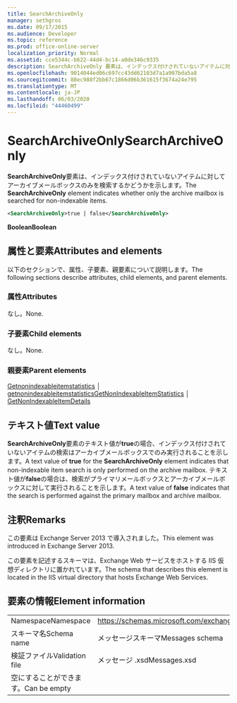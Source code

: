 ```yaml
---
title: SearchArchiveOnly
manager: sethgros
ms.date: 09/17/2015
ms.audience: Developer
ms.topic: reference
ms.prod: office-online-server
localization_priority: Normal
ms.assetid: cce5344c-b622-44d4-bc14-a0de346c9335
description: SearchArchiveOnly 要素は、インデックス付けされていないアイテムに対してアーカイブメールボックスのみを検索するかどうかを示します。
ms.openlocfilehash: 9014044ed06c697cc43dd62103d7a1a907bda5a8
ms.sourcegitcommit: 88ec988f2bb67c1866d06b361615f3674a24e795
ms.translationtype: MT
ms.contentlocale: ja-JP
ms.lasthandoff: 06/03/2020
ms.locfileid: "44460499"
---
```

# <a name="searcharchiveonly"></a><span data-ttu-id="27ce7-103">SearchArchiveOnly</span><span class="sxs-lookup"><span data-stu-id="27ce7-103">SearchArchiveOnly</span></span>

<span data-ttu-id="27ce7-104">**SearchArchiveOnly**要素は、インデックス付けされていないアイテムに対してアーカイブメールボックスのみを検索するかどうかを示します。</span><span class="sxs-lookup"><span data-stu-id="27ce7-104">The **SearchArchiveOnly** element indicates whether only the archive mailbox is searched for non-indexable items.</span></span> 
  
```xml
<SearchArchiveOnly>true | false</SearchArchiveOnly>
```

 <span data-ttu-id="27ce7-105">**Boolean**</span><span class="sxs-lookup"><span data-stu-id="27ce7-105">**Boolean**</span></span>
## <a name="attributes-and-elements"></a><span data-ttu-id="27ce7-106">属性と要素</span><span class="sxs-lookup"><span data-stu-id="27ce7-106">Attributes and elements</span></span>

<span data-ttu-id="27ce7-107">以下のセクションで、属性、子要素、親要素について説明します。</span><span class="sxs-lookup"><span data-stu-id="27ce7-107">The following sections describe attributes, child elements, and parent elements.</span></span>
  
### <a name="attributes"></a><span data-ttu-id="27ce7-108">属性</span><span class="sxs-lookup"><span data-stu-id="27ce7-108">Attributes</span></span>

<span data-ttu-id="27ce7-109">なし。</span><span class="sxs-lookup"><span data-stu-id="27ce7-109">None.</span></span>
  
### <a name="child-elements"></a><span data-ttu-id="27ce7-110">子要素</span><span class="sxs-lookup"><span data-stu-id="27ce7-110">Child elements</span></span>

<span data-ttu-id="27ce7-111">なし。</span><span class="sxs-lookup"><span data-stu-id="27ce7-111">None.</span></span>
  
### <a name="parent-elements"></a><span data-ttu-id="27ce7-112">親要素</span><span class="sxs-lookup"><span data-stu-id="27ce7-112">Parent elements</span></span>

<span data-ttu-id="27ce7-113">[Getnonindexableitemstatistics](getnonindexableitemstatistics.md) │ [getnonindexableitemstatistics](getnonindexableitemdetails.md)</span><span class="sxs-lookup"><span data-stu-id="27ce7-113">[GetNonIndexableItemStatistics](getnonindexableitemstatistics.md) │ [GetNonIndexableItemDetails](getnonindexableitemdetails.md)</span></span>
  
## <a name="text-value"></a><span data-ttu-id="27ce7-114">テキスト値</span><span class="sxs-lookup"><span data-stu-id="27ce7-114">Text value</span></span>

<span data-ttu-id="27ce7-115">**SearchArchiveOnly**要素のテキスト値が**true**の場合、インデックス付けされていないアイテムの検索はアーカイブメールボックスでのみ実行されることを示します。</span><span class="sxs-lookup"><span data-stu-id="27ce7-115">A text value of **true** for the **SearchArchiveOnly** element indicates that non-indexable item search is only performed on the archive mailbox.</span></span> <span data-ttu-id="27ce7-116">テキスト値が**false**の場合は、検索がプライマリメールボックスとアーカイブメールボックスに対して実行されることを示します。</span><span class="sxs-lookup"><span data-stu-id="27ce7-116">A text value of **false** indicates that the search is performed against the primary mailbox and archive mailbox.</span></span> 
  
## <a name="remarks"></a><span data-ttu-id="27ce7-117">注釈</span><span class="sxs-lookup"><span data-stu-id="27ce7-117">Remarks</span></span>

<span data-ttu-id="27ce7-118">この要素は Exchange Server 2013 で導入されました。</span><span class="sxs-lookup"><span data-stu-id="27ce7-118">This element was introduced in Exchange Server 2013.</span></span>
  
<span data-ttu-id="27ce7-119">この要素を記述するスキーマは、Exchange Web サービスをホストする IIS 仮想ディレクトリに置かれています。</span><span class="sxs-lookup"><span data-stu-id="27ce7-119">The schema that describes this element is located in the IIS virtual directory that hosts Exchange Web Services.</span></span>
  
## <a name="element-information"></a><span data-ttu-id="27ce7-120">要素の情報</span><span class="sxs-lookup"><span data-stu-id="27ce7-120">Element information</span></span>

|||
|:-----|:-----|
|<span data-ttu-id="27ce7-121">Namespace</span><span class="sxs-lookup"><span data-stu-id="27ce7-121">Namespace</span></span>  <br/> |https://schemas.microsoft.com/exchange/services/2006/messages  <br/> |
|<span data-ttu-id="27ce7-122">スキーマ名</span><span class="sxs-lookup"><span data-stu-id="27ce7-122">Schema name</span></span>  <br/> |<span data-ttu-id="27ce7-123">メッセージスキーマ</span><span class="sxs-lookup"><span data-stu-id="27ce7-123">Messages schema</span></span>  <br/> |
|<span data-ttu-id="27ce7-124">検証ファイル</span><span class="sxs-lookup"><span data-stu-id="27ce7-124">Validation file</span></span>  <br/> |<span data-ttu-id="27ce7-125">メッセージ .xsd</span><span class="sxs-lookup"><span data-stu-id="27ce7-125">Messages.xsd</span></span>  <br/> |
|<span data-ttu-id="27ce7-126">空にすることができます。</span><span class="sxs-lookup"><span data-stu-id="27ce7-126">Can be empty</span></span>  <br/> ||
   

